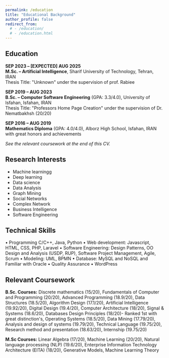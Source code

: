 ```yaml
---
permalink: /education
title: "Educational Background"
author_profile: false
redirect_from:
  # - /education/
  # - /education.html
---
```


## Education

**SEP 2023 – [EXPECTED] AUG 2025**  
**M.Sc. – Artificial Intelligence**, Sharif University of Technology, Tehran, IRAN  
Thesis Title: "Unknown" under the supervision of prof. Rabiee

**SEP 2019 – AUG 2023**  
**B.Sc. – Computer Software Engineering** (GPA: 3.3/4.0), University of Isfahan, Isfahan, IRAN  
Thesis Title: "Professors Home Page Creation" under the supervision of Dr. Nematbakhsh (20/20)

**SEP 2016 – AUG 2019**  
**Mathematics Diploma** (GPA: 4.0/4.0), Alborz High School, Isfahan, IRAN  
with great honors and achievements

_See the relevant coursework at the end of this CV._

## Research Interests

- Machine learningg
- Deep learning
- Data science
- Data Analysis
- Graph Mining
- Social Networks
- Complex Network
- Business Intelligence
- Software Engineering

## Technical Skills
•	Programming C/C++, Java, Python 
•	Web development: Javascript, HTML, CSS, PHP, Laravel
•	Software Engineering: Design Patterns, OO Design and Analysis (USDP, RUP), Software Project Management, Agile, Scrum
•	Modeling: UML, BPMN
•	Database: MySQL and NoSQL and Familiar with Oracle
•	Quality Assurance
•	WordPress

## Relevant Coursework

**B.Sc. Courses:** Discrete mathematics (15/20), Fundamentals of Computer and Programming (20/20), Advanced Programming (18.9/20), Data Structures (18.5/20), Algorithm Design (17.1/20), Artificial Intelligence (19.92/20),  Digital Design (19.4/20), Computer Architecture (18/20), Signal & Systems (18.6/20), Databases Design Principles (18/20)- Ranked 1st with great distinction's, Operating Systems (18.5/20), Data Mining (17.79/20), Analysis and design of systems (19.79/20), Technical Language (19.75/20), Research method and presentation (18.63/20), Internship (19.75/20)

**M.Sc Courses:** Linear Algebra (17/20), Machine Learning (20/20), Natural language processing (NLP) (19.6/20), Enterprise Information Technology Architecture (EITA) (18/20), Generative Models, Machine Learning Theory